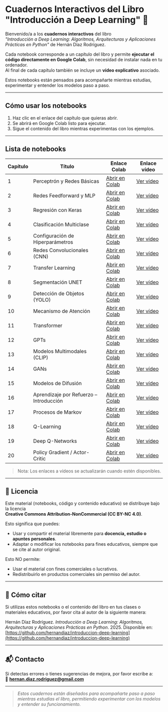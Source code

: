 # Cuadernos Interactivos del Libro "Introducción a Deep Learning" 📘

Bienvenido/a a los **cuadernos interactivos** del libro  
*"Introducción a Deep Learning: Algoritmos, Arquitecturas y Aplicaciones Prácticas en Python"* de Hernán Díaz Rodríguez.

Cada notebook corresponde a un capítulo del libro y permite **ejecutar el código directamente en Google Colab**, sin necesidad de instalar nada en tu ordenador.  
Al final de cada capítulo también se incluye un **vídeo explicativo** asociado.

Estos notebooks están pensados para acompañarte mientras estudias, experimentar y entender los modelos paso a paso.

---

## Cómo usar los notebooks

1. Haz clic en el enlace del capítulo que quieras abrir.  
2. Se abrirá en Google Colab listo para ejecutar.  
3. Sigue el contenido del libro mientras experimentas con los ejemplos.  

---

## Lista de notebooks

| Capítulo | Título | Enlace Colab | Enlace vídeo |
|----------|--------|--------------|--------------|
| 1  | Perceptrón y Redes Básicas | [Abrir en Colab](https://colab.research.google.com/github/hernandiaz/introduccion-deep-learning/blob/main/capitulo1.ipynb) | [Ver vídeo](#) |
| 2  | Redes Feedforward y MLP | [Abrir en Colab](https://colab.research.google.com/github/hernandiaz/introduccion-deep-learning/blob/main/capitulo2.ipynb) | [Ver vídeo](#) |
| 3  | Regresión con Keras | [Abrir en Colab](https://colab.research.google.com/github/hernandiaz/introduccion-deep-learning/blob/main/capitulo3.ipynb) | [Ver vídeo](#) |
| 4  | Clasificación Multiclase | [Abrir en Colab](https://colab.research.google.com/github/hernandiaz/introduccion-deep-learning/blob/main/capitulo4.ipynb) | [Ver vídeo](#) |
| 5  | Configuración de Hiperparámetros | [Abrir en Colab](https://colab.research.google.com/github/hernandiaz/introduccion-deep-learning/blob/main/capitulo5.ipynb) | [Ver vídeo](#) |
| 6  | Redes Convolucionales (CNN) | [Abrir en Colab](https://colab.research.google.com/github/hernandiaz/introduccion-deep-learning/blob/main/capitulo6.ipynb) | [Ver vídeo](#) |
| 7  | Transfer Learning | [Abrir en Colab](https://colab.research.google.com/github/hernandiaz/introduccion-deep-learning/blob/main/capitulo7.ipynb) | [Ver vídeo](#) |
| 8  | Segmentación UNET | [Abrir en Colab](https://colab.research.google.com/github/hernandiaz/introduccion-deep-learning/blob/main/capitulo8.ipynb) | [Ver vídeo](#) |
| 9  | Detección de Objetos (YOLO) | [Abrir en Colab](https://colab.research.google.com/github/hernandiaz/introduccion-deep-learning/blob/main/capitulo9.ipynb) | [Ver vídeo](#) |
| 10 | Mecanismo de Atención | [Abrir en Colab](https://colab.research.google.com/github/hernandiaz/introduccion-deep-learning/blob/main/capitulo10.ipynb) | [Ver vídeo](#) |
| 11 | Transformer | [Abrir en Colab](https://colab.research.google.com/github/hernandiaz/introduccion-deep-learning/blob/main/capitulo11.ipynb) | [Ver vídeo](#) |
| 12 | GPTs | [Abrir en Colab](https://colab.research.google.com/github/hernandiaz/introduccion-deep-learning/blob/main/capitulo12.ipynb) | [Ver vídeo](#) |
| 13 | Modelos Multimodales (CLIP) | [Abrir en Colab](https://colab.research.google.com/github/hernandiaz/introduccion-deep-learning/blob/main/capitulo13.ipynb) | [Ver vídeo](#) |
| 14 | GANs | [Abrir en Colab](https://colab.research.google.com/github/hernandiaz/introduccion-deep-learning/blob/main/capitulo14.ipynb) | [Ver vídeo](#) |
| 15 | Modelos de Difusión | [Abrir en Colab](https://colab.research.google.com/github/hernandiaz/introduccion-deep-learning/blob/main/capitulo15.ipynb) | [Ver vídeo](#) |
| 16 | Aprendizaje por Refuerzo – Introducción | [Abrir en Colab](https://colab.research.google.com/github/hernandiaz/introduccion-deep-learning/blob/main/capitulo16.ipynb) | [Ver vídeo](#) |
| 17 | Procesos de Markov | [Abrir en Colab](https://colab.research.google.com/github/hernandiaz/introduccion-deep-learning/blob/main/capitulo17.ipynb) | [Ver vídeo](#) |
| 18 | Q-Learning | [Abrir en Colab](https://colab.research.google.com/github/hernandiaz/introduccion-deep-learning/blob/main/capitulo18.ipynb) | [Ver vídeo](#) |
| 19 | Deep Q-Networks | [Abrir en Colab](https://colab.research.google.com/github/hernandiaz/introduccion-deep-learning/blob/main/capitulo19.ipynb) | [Ver vídeo](#) |
| 20 | Policy Gradient / Actor-Critic | [Abrir en Colab](https://colab.research.google.com/github/hernandiaz/introduccion-deep-learning/blob/main/capitulo20.ipynb) | [Ver vídeo](#) |

> Nota: Los enlaces a vídeos se actualizarán cuando estén disponibles.

---

## 🧾 Licencia

Este material (notebooks, código y contenido educativo) se distribuye bajo la licencia  
**Creative Commons Attribution-NonCommercial (CC BY-NC 4.0)**.

Esto significa que puedes:
- Usar y compartir el material libremente para **docencia, estudio o apuntes personales**.
- Adaptar o modificar los notebooks para fines educativos, siempre que se cite al autor original.

Esto NO permite:
- Usar el material con fines comerciales o lucrativos.
- Redistribuirlo en productos comerciales sin permiso del autor.

---

## 📖 Cómo citar

Si utilizas estos notebooks o el contenido del libro en tus clases o materiales educativos, por favor cita al autor de la siguiente manera:

Hernán Díaz Rodríguez. *Introducción a Deep Learning: Algoritmos, Arquitecturas y Aplicaciones Prácticas en Python*. 2025. Disponible en: [https://github.com/hernandiaz/introduccion-deep-learning](https://github.com/hernandiaz/introduccion-deep-learning)

---

## 📬 Contacto

Si detectas errores o tienes sugerencias de mejora, por favor escribe a:  
📧 **hernan.diaz.rodriguez@gmail.com**

---

> *Estos cuadernos están diseñados para acompañarte paso a paso mientras estudias el libro, permitiendo experimentar con los modelos y entender su funcionamiento.*
